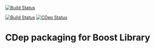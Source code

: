 [![Build Status](https://travis-ci.org/jomof/cdep-boost.svg?branch=master)](https://travis-ci.org/jomof/cdep-boost)

[![Build Status](https://travis-ci.org/jomof/boost.svg?branch=master)](https://travis-ci.org/jomof/boost)
[![CDep Status](https://cdep-io.github.io/com.github.jomof/boost/latest/latest.svg)](https://github.com/jomof/boost/releases/latest)

# CDep packaging for Boost Library


